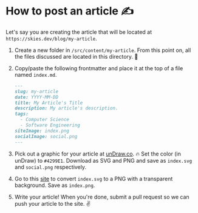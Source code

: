 # How to post an article ✍️

Let's say you are creating the article that will be located at
`https://skies.dev/blog/my-article`.

1. Create a new folder in `/src/content/my-article`. From this point on, all the
   files discussed are located in this directory. 📁
2. Copy/paste the following frontmatter and place it at the top of a file named
   `index.md`.

   ```markdown
   ---
   slug: my-article
   date: YYYY-MM-DD
   title: My Article's Title
   description: My article's description.
   tags:
     - Computer Science
     - Software Engineering
   siteImage: index.png
   socialImage: social.png
   ---
   ```

3. Pick out a graphic for your article at
   [unDraw.co](https://undraw.co/illustrations). 🔥 Set the color (in unDraw) to
   `#4299E1`. Download as SVG and PNG and save as `index.svg` and `social.png`
   respectively.
4. Go to this [site](https://svgtopng.com/) to convert `index.svg` to a PNG with
   a transparent background. Save as `index.png`.
5. Write your article! When you're done, submit a pull request so we can push
   your article to the site. ✌️
